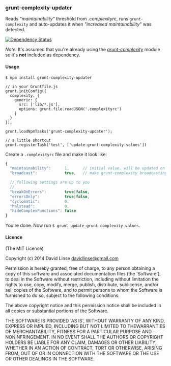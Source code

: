 ### grunt-complexity-updater

Reads _"maintainability"_ threshold from _.complexityrc_, runs `grunt-complexity` and auto-updates it when _"increased maintainability"_ was detected.

[![Dependency Status][dm_svg]][dm_url]

[dm_svg]: https://david-dm.org/davidlinse/grunt-complexity-updater.svg
[dm_url]: https://david-dm.org/davidlinse/grunt-complexity-updater

_Note:_ It's assumed that you're already using the [_grunt-complexity_][grunt_complexity] module so it's **not** included as dependency.

[grunt_complexity]: https://github.com/vigetlabs/grunt-complexity

#### Usage
```
$ npm install grunt-complexity-updater
```

```node
// in your Gruntfile.js
grunt.initConfig({
  complexity: {
    generic: {
      src: ['lib/*.js'],
      options: grunt.file.readJSON('.complexityrc')
    }
  }
});

grunt.loadNpmTasks('grunt-complexity-updater');

// a little shortcut
grunt.registerTask('test', ['update-grunt-complexity-values'])
```

Create a `.complexityrc` file and make it look like:
```js
{
  "maintainability":      1,      // initial value, will be updated on next run
  "broadcast":            true,   // make grunt-complexity broadcasting data

  // following settings are up to you
  //
  "breakOnErrors":        true|false,
  "errorsOnly":           true|false,
  "cyclomatic":           0,
  "halstead":             0,
  "hideComplexFunctions": false
}
```
You're done. Now run `$ grunt update-grunt-complexity-values`.


#### Licence

(The MIT License)

Copyright (c) 2014 David Linse <davidlinse@gmail.com>

Permission is hereby granted, free of charge, to any person obtaining a copy of this software and associated documentation
files (the 'Software'), to deal in the Software without restriction, including without limitation the rights to use, copy,
modify, merge, publish, distribute, sublicense, and/or sell copies of the Software, and to permit persons to whom the
Software is furnished to do so, subject to the following conditions:

The above copyright notice and this permission notice shall be included in all copies or substantial portions of the
Software.

THE SOFTWARE IS PROVIDED 'AS IS', WITHOUT WARRANTY OF ANY KIND, EXPRESS OR IMPLIED, INCLUDING BUT NOT LIMITED TO
THEWARRANTIES OF MERCHANTABILITY, FITNESS FOR A PARTICULAR PURPOSE AND NONINFRINGEMENT. IN NO EVENT SHALL THE AUTHORS OR
COPYRIGHT HOLDERS BE LIABLE FOR ANY CLAIM, DAMAGES OR OTHER LIABILITY, WHETHER IN AN ACTION OF CONTRACT, TORT OR OTHERWISE,
ARISING FROM, OUT OF OR IN CONNECTION WITH THE SOFTWARE OR THE USE OR OTHER DEALINGS IN THE SOFTWARE.
